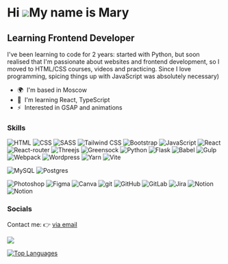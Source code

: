 Hi ![](https://user-images.githubusercontent.com/18350557/176309783-0785949b-9127-417c-8b55-ab5a4333674e.gif)My name is Mary
============================================================================================================================

Learning Frontend Developer
----------------------

I've been learning to code for 2 years: started with Python, but soon realised that I'm passionate about websites and frontend development, so I moved to HTML/CSS courses, videos and practicing. Since I love programming, spicing things up with JavaScript was absolutely necessary)

* 🌍  I'm based in Moscow
* 🧠  I'm learning React, TypeScript
* ⚡  Interested in GSAP and animations

### Skills


<p align="left">

  <img src="https://img.shields.io/badge/html5-%23E34F26.svg?style=for-the-badge&logo=html5&logoColor=white" alt='HTML'/> <img src="https://img.shields.io/badge/css3-%231572B6.svg?style=for-the-badge&logo=css3&logoColor=white" alt="CSS"/> <img src="https://img.shields.io/badge/SASS-hotpink.svg?style=for-the-badge&logo=SASS&logoColor=white" alt="SASS"/> <img src="https://img.shields.io/badge/tailwindcss-%2338B2AC.svg?style=for-the-badge&logo=tailwind-css&logoColor=white" alt="Tailwind CSS"/> <img src="https://img.shields.io/badge/bootstrap-%238511FA.svg?style=for-the-badge&logo=bootstrap&logoColor=white" alt='Bootstrap'/>  <img src="https://img.shields.io/badge/javascript-%23323330.svg?style=for-the-badge&logo=javascript&logoColor=%23F7DF1E" alt="JavaScript"/> <img src="https://img.shields.io/badge/react-%2320232a.svg?style=for-the-badge&logo=react&logoColor=%2361DAFB" alt='React'/> <img src='https://img.shields.io/badge/React_Router-CA4245?style=for-the-badge&logo=react-router&logoColor=white' alt='React-router'/> <img src="https://img.shields.io/badge/threejs-black?style=for-the-badge&logo=three.js&logoColor=white" alt='Threejs'/> <img src="https://img.shields.io/badge/green%20sock-88CE02?style=for-the-badge&logo=greensock&logoColor=white" alt='Greensock'/> <img src="https://img.shields.io/badge/python-3670A0?style=for-the-badge&logo=python&logoColor=ffdd54" alt="Python"/> <img src="https://img.shields.io/badge/flask-%23000.svg?style=for-the-badge&logo=flask&logoColor=white" alt='Flask'/> <img src="https://img.shields.io/badge/Babel-F9DC3e?style=for-the-badge&logo=babel&logoColor=black" alt="Babel"/>  <img src="https://img.shields.io/badge/GULP-%23CF4647.svg?style=for-the-badge&logo=gulp&logoColor=white" alt='Gulp'/> <img src="https://img.shields.io/badge/webpack-%238DD6F9.svg?style=for-the-badge&logo=webpack&logoColor=black" alt='Webpack'/> <img src="https://img.shields.io/badge/WordPress-%23117AC9.svg?style=for-the-badge&logo=WordPress&logoColor=white" alt='Wordpress'/> <img src="https://img.shields.io/badge/yarn-%232C8EBB.svg?style=for-the-badge&logo=yarn&logoColor=white" alt='Yarn'/> <img src="https://img.shields.io/badge/vite-%23646CFF.svg?style=for-the-badge&logo=vite&logoColor=white" alt="Vite"/>


<img src="https://img.shields.io/badge/mysql-4479A1.svg?style=for-the-badge&logo=mysql&logoColor=white" alt='MySQL'/> <img src="https://img.shields.io/badge/postgres-%23316192.svg?style=for-the-badge&logo=postgresql&logoColor=white" alt='Postgres'/> 

<img src="https://img.shields.io/badge/adobe%20photoshop-%2331A8FF.svg?style=for-the-badge&logo=adobe%20photoshop&logoColor=white" alt="Photoshop"/> <img src="https://img.shields.io/badge/figma-%23F24E1E.svg?style=for-the-badge&logo=figma&logoColor=white" alt='Figma'/> <img src='https://img.shields.io/badge/Canva-%2300C4CC.svg?style=for-the-badge&logo=Canva&logoColor=white' alt='Canva'/>
<img src="https://img.shields.io/badge/git-%23F05033.svg?style=for-the-badge&logo=git&logoColor=white" alt="git"/> <img src="https://img.shields.io/badge/github-%23121011.svg?style=for-the-badge&logo=github&logoColor=white" alt='GitHub'/> <img src="https://img.shields.io/badge/gitlab-%23181717.svg?style=for-the-badge&logo=gitlab&logoColor=white" alt="GitLab"/>
  <img src="https://img.shields.io/badge/jira-%230A0FFF.svg?style=for-the-badge&logo=jira&logoColor=white" alt="Jira"/> <img src="https://img.shields.io/badge/Notion-%23000000.svg?style=for-the-badge&logo=notion&logoColor=white" alt="Notion"/> <img src="https://img.shields.io/badge/Trello-%23026AA7.svg?style=for-the-badge&logo=Trello&logoColor=white" alt="Notion"/>
</p>


### Socials
<p alight='left'>Contact me: 👉 <a href='mailto:mariaant.web@yandex.ru'>via email</a></p>

![](https://komarev.com/ghpvc/?username=m-anttt&style=for-the-badge)

<a href="https://github.com/m-anttt" align="left"><img src="https://github-readme-stats.vercel.app/api/top-langs/?username=m-anttt&langs_count=10&title_color=0891b2&text_color=000000&icon_color=0891b2&bg_color=ffffff&hide_border=true&locale=en&custom_title=Top%20%Languages" alt="Top Languages" /></a>

